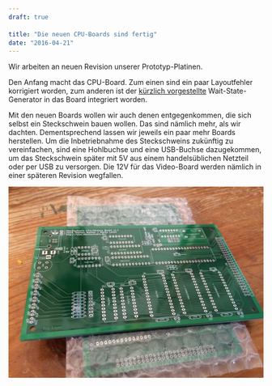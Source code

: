 ```yaml
---
draft: true

title: "Die neuen CPU-Boards sind fertig"
date: "2016-04-21"
---
```


Wir arbeiten an neuen Revision unserer Prototyp-Platinen.

Den Anfang macht das CPU-Board. Zum einen sind ein paar Layoutfehler korrigiert worden, zum anderen ist der [kürzlich vorgestellte](/index.php/2016/01/30/chiptuning/) Wait-State-Generator in das Board integriert worden.

Mit den neuen Boards wollen wir auch denen entgegenkommen, die sich selbst ein Steckschwein bauen wollen. Das sind nämlich mehr, als wir dachten. Dementsprechend lassen wir jeweils ein paar mehr Boards herstellen. Um die Inbetriebnahme des Steckschweins zukünftig zu vereinfachen, sind eine Hohlbuchse und eine USB-Buchse dazugekommen, um das Steckschwein später mit 5V aus einem handelsüblichen Netzteil oder per USB zu versorgen. Die 12V für das Video-Board werden nämlich in einer späteren Revision wegfallen.

![2016-04-20 (1)](images/2016-04-20-1.jpg)
